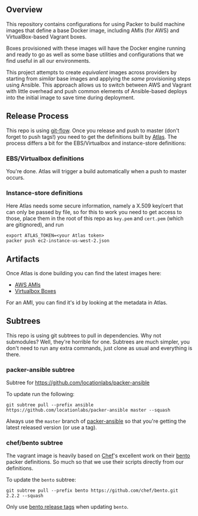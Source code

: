 ## Overview

This repository contains configurations for using Packer to build machine images that define
a base Docker image, including AMIs (for AWS) and VirtualBox-based Vagrant boxes.

Boxes provisioned with these images will have the Docker engine running and ready to go as well
 as some base utilities and configurations that we find useful in all our environments.

This project attempts to create *equivalent* images across providers by starting from *similar*
base images and applying the *same* provisioning steps using Ansible. This approach allows us to
switch between AWS and Vagrant with little overhead and push common elements of Ansible-based
deploys into the initial image to save time during deployment.

## Release Process

This repo is using [git-flow][]. Once you release and push to master (don't forget to push tags!)
you need to get the definitions built by [Atlas][].
The process differs a bit for the EBS/Virtualbox and instance-store definitions:

### EBS/Virtualbox definitions
You're done. Atlas will trigger a build automatically when a push to master occurs.

### Instance-store definitions
Here Atlas needs some secure information, namely a X.509 key/cert that can only be passed by file,
so for this to work you need to get access to those, place them in the root of this repo as
`key.pem` and `cert.pem` (which are gitignored), and run

```
export ATLAS_TOKEN=<your Atlas token>
packer push ec2-instance-us-west-2.json
```

## Artifacts

Once Atlas is done building you can find the latest images here:

* [AWS AMIs][]
* [Virtualbox Boxes][]

For an AMI, you can find it's id by looking at the metadata in Atlas.

## Subtrees
This repo is using git subtrees to pull in dependencies. Why not submodules?
Well, they're horrible for one. Subtrees are much simpler, you don't need
to run any extra commands, just clone as usual and everything is there.

### packer-ansible subtree
Subtree for https://github.com/locationlabs/packer-ansible

To update run the following:

```
git subtree pull --prefix ansible https://github.com/locationlabs/packer-ansible master --squash
```

Always use the `master` branch of [packer-ansible][] so that you're getting the latest
released version (or use a tag).

### chef/bento subtree
The vagrant image is heavily based on [Chef]'s excellent work on their [bento][]
packer definitions. So much so that we use their scripts directly from our definitions.

To update the `bento` subtree:
```
git subtree pull --prefix bento https://github.com/chef/bento.git 2.2.2 --squash
```

Only use [bento release tags][] when updating `bento`.

[packer-ansible]: https://github.com/locationlabs/packer-ansible
[bento]: https://github.com/chef/bento
[bento release tags]: https://github.com/chef/bento/tags
[Chef]: http://chef.io
[Atlas]: https://atlas.hashicorp.com
[git-flow]: https://github.com/nvie/gitflow
[Virtualbox Boxes]: https://atlas.hashicorp.com/llabs/boxes/docker-base
[AWS AMIs]: https://atlas.hashicorp.com/llabs/artifacts/docker-base/types/amazon.ami
